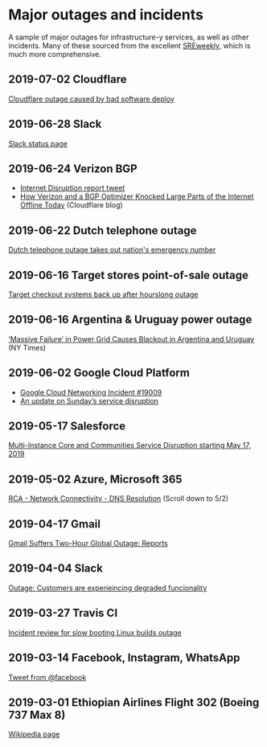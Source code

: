# Major outages and incidents

A sample of major outages for infrastructure-y services, as well as other
incidents. Many of these sourced from the excellent [SREweekly](http://sreweekly.com/?s=outages), which is much more comprehensive.


## 2019-07-02 Cloudflare

[Cloudflare outage caused by bad software deploy](https://blog.cloudflare.com/cloudflare-outage/)

## 2019-06-28 Slack

[Slack status page](https://status.slack.com/2019-06/9f63d8e30ee85f46)

## 2019-06-24 Verizon BGP

* [Internet Disruption report tweet](https://twitter.com/InternetDsrptns/status/1143159197191815168)
* [How Verizon and a BGP Optimizer Knocked Large Parts of the Internet Offline Today](https://blog.cloudflare.com/how-verizon-and-a-bgp-optimizer-knocked-large-parts-of-the-internet-offline-today/) (Cloudflare blog)

## 2019-06-22 Dutch telephone outage

[Dutch telephone outage takes out nation's emergency number](https://news.yahoo.com/dutch-telephone-outage-hits-emergency-150300556.html)

## 2019-06-16 Target stores point-of-sale outage

[Target checkout systems back up after hourslong outage](http://www.startribune.com/target-cash-registers-down-across-united-states-outage-pos/511350631/)

## 2019-06-16 Argentina & Uruguay power outage

[‘Massive Failure’ in Power Grid Causes Blackout in Argentina and Uruguay](https://www.nytimes.com/2019/06/16/world/americas/power-outage-argentina-uruguay.html) (NY Times)

## 2019-06-02 Google Cloud Platform

* [Google Cloud Networking Incident #19009](https://status.cloud.google.com/incident/cloud-networking/19009)
* [An update on Sunday’s service disruption](https://cloud.google.com/blog/topics/inside-google-cloud/an-update-on-sundays-service-disruption)


## 2019-05-17 Salesforce

[Multi-Instance Core and Communities Service Disruption starting May 17, 2019](https://help.salesforce.com/articleView?id=000320234&mode=1&type=1)

## 2019-05-02 Azure, Microsoft 365

[RCA - Network Connectivity - DNS Resolution](https://status.azure.com/en-us/status/history) (Scroll down to 5/2)

## 2019-04-17 Gmail

[Gmail Suffers Two-Hour Global Outage: Reports](https://www.mediapost.com/publications/article/334733/gmail-suffers-two-hour-global-outage-reports.html)

## 2019-04-04 Slack

[Outage: Customers are experieincing degraded funcionality](https://status.slack.com/2019-04/cd8c3560451f0724)

## 2019-03-27 Travis CI

[Incident review for slow booting Linux builds outage](https://blog.travis-ci.com/2019-04-11-incident-review-slow-booting-Linux-builds-outage)


## 2019-03-14 Facebook, Instagram, WhatsApp

[Tweet from @facebook](https://twitter.com/facebook/status/1106229690069442560)


## 2019-03-01 Ethiopian Airlines Flight 302 (Boeing 737 Max 8)

[Wikipedia page](https://en.wikipedia.org/wiki/Ethiopian_Airlines_Flight_302)
